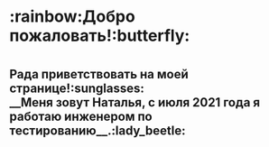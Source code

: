 <h1>:rainbow:Добро пожаловать!:butterfly:<h1>
<h2>Рада приветствовать на моей странице!:sunglasses:</br>
__Меня зовут Наталья, с июля 2021 года я работаю  инженером по тестированию__.:lady_beetle:	
